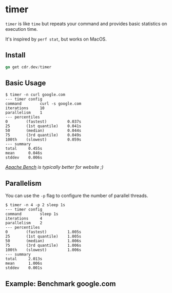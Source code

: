 # timer

`timer` is like `time` but repeats your command and provides basic statistics on execution time.

It's inspired by `perf stat`, but works on MacOS.

## Install

```go
go get cdr.dev/timer
```

## Basic Usage

```shell script
$ timer -n curl google.com
--- timer config
command        curl -s google.com
iterations     10
parallelism    1
--- percentiles
0        (fastest)         0.037s
25       (1st quantile)    0.041s
50       (median)          0.044s
75       (3rd quantile)    0.049s
100th    (slowest)         0.059s
--- summary
total     0.455s
mean      0.046s
stddev    0.006s
```
_[Apache Bench](https://httpd.apache.org/docs/2.4/programs/ab.html) is typically better for website ;)_

## Parallelism

You can use the `-p` flag to configure the number of parallel threads.

```shell script
$ timer -n 4 -p 2 sleep 1s
--- timer config
command        sleep 1s
iterations     4
parallelism    2
--- percentiles
0        (fastest)         1.005s
25       (1st quantile)    1.005s
50       (median)          1.006s
75       (3rd quantile)    1.006s
100th    (slowest)         1.006s
--- summary
total     2.013s
mean      1.006s
stddev    0.001s
```

## Example: Benchmark google.com
